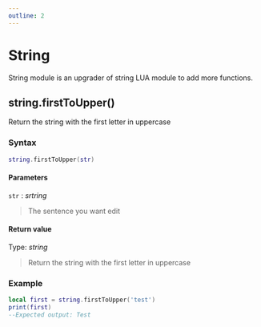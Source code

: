 ```yaml
---
outline: 2
---
```

# String

String module is an upgrader of string LUA module to add more functions.

## string.firstToUpper()
Return the string with the first letter in uppercase
### Syntax
```lua
string.firstToUpper(str)
```
#### Parameters
`str` : *srtring*
> The sentence you want edit
  

#### Return value
Type: *string*
> Return the string with the first letter in uppercase
  
### Example
```lua
local first = string.firstToUpper('test')
print(first)
--Expected output: Test
```

